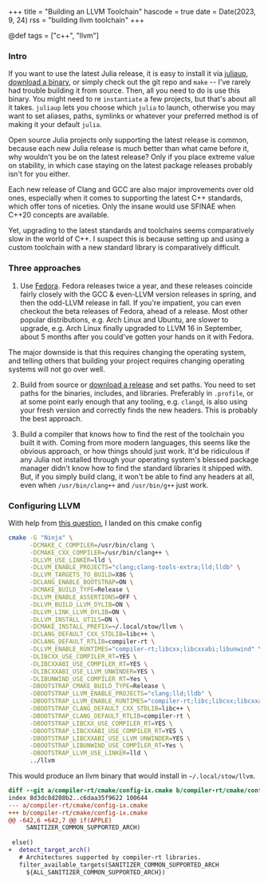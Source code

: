 +++
title = "Building an LLVM Toolchain"
hascode = true
date = Date(2023, 9, 24)
rss = "building llvm toolchain"
+++

@def tags = ["c++", "llvm"]

### Intro

If you want to use the latest Julia release, it is easy to install it via [juliaup](https://github.com/JuliaLang/juliaup), [download a binary](https://julialang.org/downloads/), or simply check out the git repo and `make` -- I've rarely had trouble building it from source.
Then, all you need to do is use this binary.
You might need to re `instantiate` a few projects, but that's about all it takes.
`juliaup` lets you choose which `julia` to launch, otherwise you may want to set aliases, paths, symlinks or whatever your preferred method is of making it your default `julia`.

Open source Julia projects only supporting the latest release is common, because each new Julia release is much better than what came before it, why wouldn't you be on the latest release?
Only if you place extreme value on stability, in which case staying on the latest package releases probably isn't for you either.

Each new release of Clang and GCC are also major improvements over old ones, especially when it comes to supporting the latest C++ standards, which offer tons of niceties. Only the insane would use SFINAE when C++20 concepts are available.

Yet, upgrading to the latest standards and toolchains seems comparatively slow in the world of C++.
I suspect this is because setting up and using a custom toolchain with a new standard library is comparatively difficult.

### Three approaches

1. Use [Fedora](https://fedoraproject.org/). Fedora releases twice a year, and these releases coincide fairly closely with the GCC & even-LLVM version releases in spring, and then the odd-LLVM release in fall. If you're impatient, you can even checkout the beta releases of Fedora, ahead of a release.
Most other popular distributions, e.g. Arch Linux and Ubuntu, are slower to upgrade, e.g. Arch Linux finally upgraded to LLVM 16 in September, about 5 months after you could've gotten your hands on it with Fedora.

The major downside is that this requires changing the operating system, and telling others that building your project requires changing operating systems will not go over well.

2. Build from source or [download a release](https://releases.llvm.org/) and set paths. You need to set paths for the binaries, includes, and libraries. Preferably in `.profile`, or at some point early enough that any tooling, e.g. `clangd`, is also using your fresh version and correctly finds the new headers. This is probably the best approach.

3. Build a compiler that knows how to find the rest of the toolchain you built it with. Coming from more modern languages, this seems like the obvious approach, or how things should just work. It'd be ridiculous if any Julia not installed through your operating system's blessed package manager didn't know how to find the standard libraries it shipped with. But, if you simply build clang, it won't be able to find any headers at all, even when `/usr/bin/clang++` and `/usr/bin/g++` just work.

### Configuring LLVM

With help from [this question](https://discourse.llvm.org/t/how-to-build-libc-with-pstl-support/69341), I landed on this cmake config
```sh
cmake -G "Ninja" \
      -DCMAKE_C_COMPILER=/usr/bin/clang \
      -DCMAKE_CXX_COMPILER=/usr/bin/clang++ \
      -DLLVM_USE_LINKER=lld \
      -DLLVM_ENABLE_PROJECTS="clang;clang-tools-extra;lld;lldb" \
      -DLLVM_TARGETS_TO_BUILD=X86 \
      -DCLANG_ENABLE_BOOTSTRAP=ON \
      -DCMAKE_BUILD_TYPE=Release \
      -DLLVM_ENABLE_ASSERTIONS=OFF \
      -DLLVM_BUILD_LLVM_DYLIB=ON \
      -DLLVM_LINK_LLVM_DYLIB=ON \
      -DLLVM_INSTALL_UTILS=ON \
      -DCMAKE_INSTALL_PREFIX=~/.local/stow/llvm \
      -DCLANG_DEFAULT_CXX_STDLIB=libc++ \
      -DCLANG_DEFAULT_RTLIB=compiler-rt \
      -DLLVM_ENABLE_RUNTIMES="compiler-rt;libcxx;libcxxabi;libunwind" \
      -DLIBCXX_USE_COMPILER_RT=YES \
      -DLIBCXXABI_USE_COMPILER_RT=YES \
      -DLIBCXXABI_USE_LLVM_UNWINDER=YES \
      -DLIBUNWIND_USE_COMPILER_RT=Yes \
      -DBOOTSTRAP_CMAKE_BUILD_TYPE=Release \
      -DBOOTSTRAP_LLVM_ENABLE_PROJECTS="clang;lld;lldb" \
      -DBOOTSTRAP_LLVM_ENABLE_RUNTIMES="compiler-rt;libc;libcxx;libcxxabi;libunwind" \
      -DBOOTSTRAP_CLANG_DEFAULT_CXX_STDLIB=libc++ \
      -DBOOTSTRAP_CLANG_DEFAULT_RTLIB=compiler-rt \
      -DBOOTSTRAP_LIBCXX_USE_COMPILER_RT=YES \
      -DBOOTSTRAP_LIBCXXABI_USE_COMPILER_RT=YES \
      -DBOOTSTRAP_LIBCXXABI_USE_LLVM_UNWINDER=YES \
      -DBOOTSTRAP_LIBUNWIND_USE_COMPILER_RT=Yes \
      -DBOOTSTRAP_LLVM_USE_LINKER=lld \
      ../llvm
```
This would produce an llvm binary that would install in `~/.local/stow/llvm`.

```diff
diff --git a/compiler-rt/cmake/config-ix.cmake b/compiler-rt/cmake/config-ix.cmake
index 8d3dc8d208b2..c6daa35f9622 100644
--- a/compiler-rt/cmake/config-ix.cmake
+++ b/compiler-rt/cmake/config-ix.cmake
@@ -642,6 +642,7 @@ if(APPLE)
     SANITIZER_COMMON_SUPPORTED_ARCH)
 
 else()
+  detect_target_arch()
   # Architectures supported by compiler-rt libraries.
   filter_available_targets(SANITIZER_COMMON_SUPPORTED_ARCH
     ${ALL_SANITIZER_COMMON_SUPPORTED_ARCH})
```




